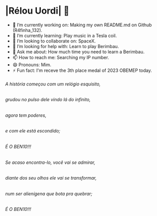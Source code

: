 # |Rélou Uordi| 👋

- 🔭 I’m currently working on:       Making my own README.md on Github (R4finha_132).
- 🌱 I’m currently learning:         Play music in a Tesla coil.
- 👯 I’m looking to collaborate on:  SpaceX.
- 🤔 I’m looking for help with:      Learn to play Berimbau.
- 💬 Ask me about:                   How much time you need to learn a Berimbau.
- 📫 How to reach me:                Searching my IP number.
- 😄 Pronouns:                       Mim.
- ⚡ Fun fact:                       I'm receve the 3th place medal of 2023 OBEMEP today.





###### *A história começou com um relógio esquisito,*
###### *grudou no pulso dele vindo lá do infinito,*
###### *agora tem poderes,*
###### *e com ele está escondido;*

###### *É O BEN10!!!*

###### *Se acaso encontra-lo, você vai se admirar,*
###### *diante dos seu olhos ele vai se transformar,*
###### *num ser alienígena que bota pra quebrar;*

###### *É O BEN10!!!*

